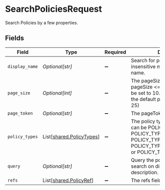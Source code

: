 # SearchPoliciesRequest

Search Policies by a few properties.


## Fields

| Field                                                                                                                                                       | Type                                                                                                                                                        | Required                                                                                                                                                    | Description                                                                                                                                                 |
| ----------------------------------------------------------------------------------------------------------------------------------------------------------- | ----------------------------------------------------------------------------------------------------------------------------------------------------------- | ----------------------------------------------------------------------------------------------------------------------------------------------------------- | ----------------------------------------------------------------------------------------------------------------------------------------------------------- |
| `display_name`                                                                                                                                              | *Optional[str]*                                                                                                                                             | :heavy_minus_sign:                                                                                                                                          | Search for policies with a case insensitive match on the display name.                                                                                      |
| `page_size`                                                                                                                                                 | *Optional[int]*                                                                                                                                             | :heavy_minus_sign:                                                                                                                                          | The pageSize where 0 <= pageSize <= 100. Values < 10 will be set to 10. A value of 0 returns the default page size (currently 25)                           |
| `page_token`                                                                                                                                                | *Optional[str]*                                                                                                                                             | :heavy_minus_sign:                                                                                                                                          | The pageToken field.                                                                                                                                        |
| `policy_types`                                                                                                                                              | List[[shared.PolicyTypes](../../models/shared/policytypes.md)]                                                                                              | :heavy_minus_sign:                                                                                                                                          | The policy type to search on. This can be POLICY_TYPE_GRANT, POLICY_TYPE_REVOKE, POLICY_TYPE_CERTIFY, POLICY_TYPE_ACCESS_REQUEST, or POLICY_TYPE_PROVISION. |
| `query`                                                                                                                                                     | *Optional[str]*                                                                                                                                             | :heavy_minus_sign:                                                                                                                                          | Query the policies with a fuzzy search on display name and description.                                                                                     |
| `refs`                                                                                                                                                      | List[[shared.PolicyRef](../../models/shared/policyref.md)]                                                                                                  | :heavy_minus_sign:                                                                                                                                          | The refs field.                                                                                                                                             |